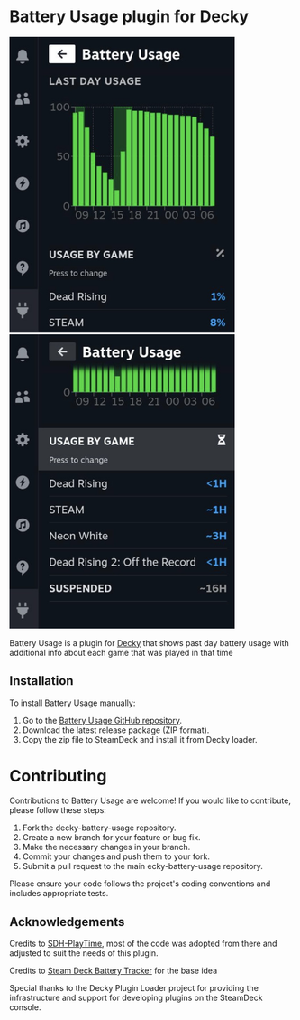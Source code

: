 # Battery Usage plugin for Decky

<p float="left">
<img src="https://github.com/maslomeister/decky-battery-usage/blob/main/assets/plugin.jpg?raw=true" width="400" />
<img src="https://github.com/maslomeister/decky-battery-usage/blob/main/assets/plugin2.jpg?raw=true" width="400" />
</p>

Battery Usage is a plugin for [Decky](https://github.com/SteamDeckHomebrew/decky-loader) that shows past day battery usage with additional info about each game that was played in that time

## Installation

To install Battery Usage manually:

1. Go to the [Battery Usage GitHub repository]([https://github.com/your-username/PlayTime](https://github.com/maslomeister/decky-battery-usage)).
2. Download the latest release package (ZIP format).
3. Copy the zip file to SteamDeck and install it from Decky loader.

# Contributing

Contributions to Battery Usage are welcome! If you would like to contribute, please follow these steps:

1. Fork the decky-battery-usage repository.
2. Create a new branch for your feature or bug fix.
3. Make the necessary changes in your branch.
4. Commit your changes and push them to your fork.
5. Submit a pull request to the main ecky-battery-usage repository.

Please ensure your code follows the project's coding conventions and includes appropriate tests.

## Acknowledgements

Credits to [SDH-PlayTime](https://github.com/ma3a/SDH-PlayTime), most of the code was adopted from there and adjusted to suit the needs of this plugin.

Credits to [Steam Deck Battery Tracker](https://github.com/safijari/steam-deck-battery-tracker) for the base idea

Special thanks to the Decky Plugin Loader project for providing the infrastructure and support for developing plugins on the SteamDeck console.
